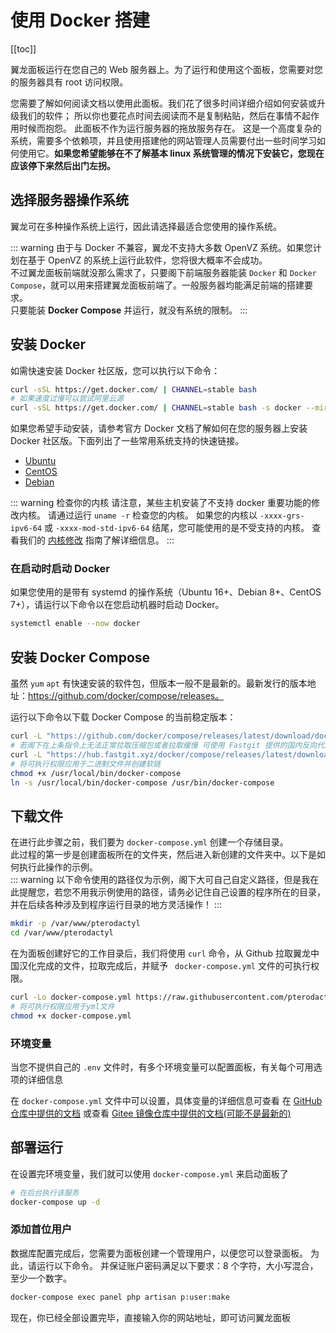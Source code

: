 # 使用 Docker 搭建

[[toc]]

翼龙面板运行在您自己的 Web 服务器上。为了运行和使用这个面板，您需要对您的服务器具有 root 访问权限。

您需要了解如何阅读文档以使用此面板。我们花了很多时间详细介绍如何安装或升级我们的软件；
所以你也要花点时间去阅读而不是复制粘贴，然后在事情不起作用时候而抱怨。
此面板不作为运行服务器的拖放服务存在。
这是一个高度复杂的系统，需要多个依赖项，并且使用搭建他的网站管理人员需要付出一些时间学习如何使用它。**如果您希望能够在不了解基本 linux 系统管理的情况下安装它，您现在应该停下来然后出门左拐。**

## 选择服务器操作系统

翼龙可在多种操作系统上运行，因此请选择最适合您使用的操作系统。

::: warning
由于与 Docker 不兼容，翼龙不支持大多数 OpenVZ 系统。如果您计划在基于 OpenVZ 的系统上运行此软件，您将很大概率不会成功。  
不过翼龙面板前端就没那么需求了，只要阁下前端服务器能装 `Docker` 和 `Docker Compose`，就可以用来搭建翼龙面板前端了。一般服务器均能满足前端的搭建要求。   
只要能装 **Docker Compose** 并运行，就没有系统的限制。
:::

## 安装 Docker

如需快速安装 Docker 社区版，您可以执行以下命令：

```bash
curl -sSL https://get.docker.com/ | CHANNEL=stable bash
# 如果速度过慢可以尝试阿里云源
curl -sSL https://get.docker.com/ | CHANNEL=stable bash -s docker --mirror Aliyun
```

如果您希望手动安装，请参考官方 Docker 文档了解如何在您的服务器上安装 Docker 社区版。下面列出了一些常用系统支持的快速链接。

- [Ubuntu](https://docs.docker.com/install/linux/docker-ce/ubuntu/#install-docker-ce)
- [CentOS](https://docs.docker.com/install/linux/docker-ce/centos/#install-docker-ce)
- [Debian](https://docs.docker.com/install/linux/docker-ce/debian/#install-docker-ce)

::: warning 检查你的内核
请注意，某些主机安装了不支持 docker 重要功能的修改内核。 请通过运行 `uname -r` 检查您的内核。 如果您的内核以 `-xxxx-grs-ipv6-64` 或 `-xxxx-mod-std-ipv6-64` 结尾，您可能使用的是不受支持的内核。 查看我们的 [内核修改](../../../daemon/0.6/kernel_modifications.md) 指南了解详细信息。
:::

### 在启动时启动 Docker

如果您使用的是带有 systemd 的操作系统（Ubuntu 16+、Debian 8+、CentOS 7+），请运行以下命令以在您启动机器时启动 Docker。

```bash
systemctl enable --now docker
```

## 安装 Docker Compose

虽然 `yum` `apt` 有快速安装的软件包，但版本一般不是最新的。最新发行的版本地址：https://github.com/docker/compose/releases。

运行以下命令以下载 Docker Compose 的当前稳定版本：

``` bash
curl -L "https://github.com/docker/compose/releases/latest/download/docker-compose-$(uname -s)-$(uname -m)" -o /usr/local/bin/docker-compose
# 若阁下在上条指令上无法正常拉取压缩包或者拉取缓慢 可使用 Fastgit 提供的国内反向代理来拉取
curl -L "https://hub.fastgit.xyz/docker/compose/releases/latest/download/docker-compose-$(uname -s)-$(uname -m)" -o /usr/local/bin/docker-compose
# 将可执行权限应用于二进制文件并创建软链
chmod +x /usr/local/bin/docker-compose
ln -s /usr/local/bin/docker-compose /usr/bin/docker-compose
```

## 下载文件
在进行此步骤之前，我们要为 `docker-compose.yml` 创建一个存储目录。  
此过程的第一步是创建面板所在的文件夹，然后进入新创建的文件夹中。以下是如何执行此操作的示例。  
::: warning
以下命令使用的路径仅为示例，阁下大可自己自定义路径，但是我在此提醒您，若您不用我示例使用的路径，请务必记住自己设置的程序所在的目录，并在后续各种涉及到程序运行目录的地方灵活操作！
:::

``` bash
mkdir -p /var/www/pterodactyl
cd /var/www/pterodactyl
```

在为面板创建好它的工作目录后，我们将使用 `curl` 命令，从 Github 拉取翼龙中国汉化完成的文件，拉取完成后，并赋予 ` docker-compose.yml` 文件的可执行权限。

``` bash
curl -Lo docker-compose.yml https://raw.githubusercontent.com/pterodactyl-china/panel/develop/docker-compose.example.yml
# 将可执行权限应用于yml文件
chmod +x docker-compose.yml
```

### 环境变量
当您不提供自己的 `.env` 文件时，有多个环境变量可以配置面板，有关每个可用选项的详细信息

在 `docker-compose.yml` 文件中可以设置，具体变量的详细信息可查看 在 [GitHub 仓库中提供的文档](https://github.com/pterodactyl-china/panel/blob/develop/.github/docker/README.md) 或查看 [Gitee 镜像仓库中提供的文档(可能不是最新的)](https://gitee.com/vlssu/pterodactyl-panel/blob/develop/.github/docker/README.md)

## 部署运行

在设置完环境变量，我们就可以使用 `docker-compose.yml` 来启动面板了

``` bash
# 在后台执行该服务
docker-compose up -d
```

### 添加首位用户

数据库配置完成后，您需要为面板创建一个管理用户，以便您可以登录面板。 为此，请运行以下命令。 并保证账户密码满足以下要求：8 个字符，大小写混合，至少一个数字。

``` bash
docker-compose exec panel php artisan p:user:make
```

现在，你已经全部设置完毕，直接输入你的网站地址，即可访问翼龙面板
